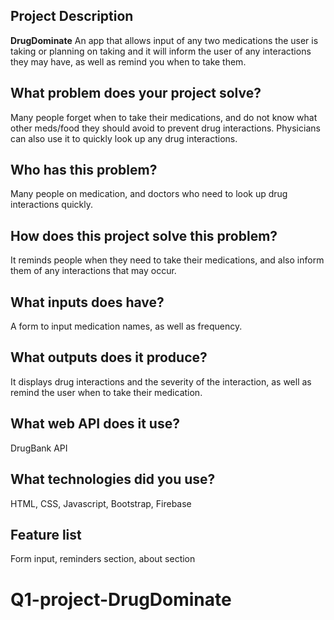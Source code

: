 

## Project Description
**DrugDominate**
An app that allows input of any two medications the user is taking or planning on taking and it will inform the user of any interactions they may have, as well as remind you when to take them.


## What problem does your project solve?
Many people forget when to take their medications, and do not know what other meds/food they should avoid to prevent drug interactions. Physicians can also use it to quickly look up any drug interactions. 


## Who has this problem?
Many people on medication, and doctors who need to look up drug interactions quickly.


## How does this project solve this problem?
It reminds people when they need to take their medications, and also inform them of any interactions that may occur.  


## What inputs does have?
A form to input medication names, as well as frequency.


## What outputs does it produce?
It displays drug interactions and the severity of the interaction, as well as remind the user when to take their medication.


## What web API does it use?
DrugBank API


## What technologies did you use?
HTML, CSS, Javascript, Bootstrap, Firebase


## Feature list
Form input, reminders section, about section
# Q1-project-DrugDominate
